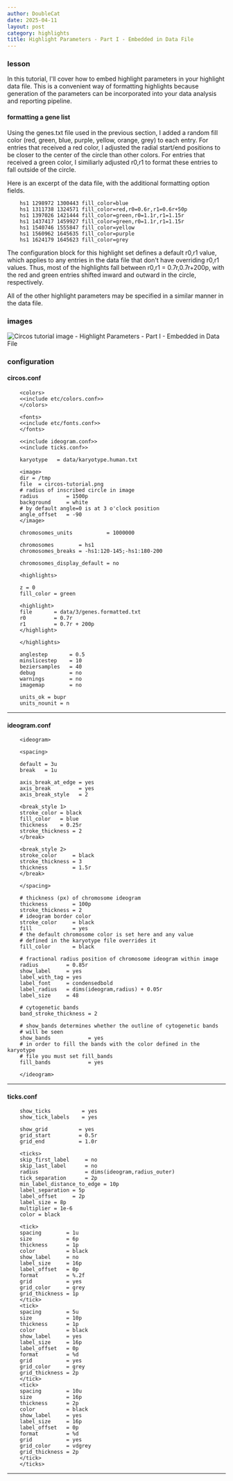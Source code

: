 ```yaml
---
author: DoubleCat
date: 2025-04-11
layout: post
category: highlights
title: Highlight Parameters - Part I - Embedded in Data File
---
```


### lesson
In this tutorial, I'll cover how to embed highlight parameters in your
highlight data file. This is a convenient way of formatting highlights because
generation of the parameters can be incorporated into your data analysis and
reporting pipeline.

#### formatting a gene list
Using the genes.txt file used in the previous section, I added a random fill
color (red, green, blue, purple, yellow, orange, grey) to each entry. For
entries that received a red color, I adjusted the radial start/end positions
to be closer to the center of the circle than other colors. For entries that
received a green color, I similiarly adjusted r0,r1 to format these entries to
fall outside of the circle.

Here is an excerpt of the data file, with the additional formatting option
fields.

```    
    hs1 1298972 1300443 fill_color=blue
    hs1 1311738 1324571 fill_color=red,r0=0.6r,r1=0.6r+50p
    hs1 1397026 1421444 fill_color=green,r0=1.1r,r1=1.15r
    hs1 1437417 1459927 fill_color=green,r0=1.1r,r1=1.15r
    hs1 1540746 1555847 fill_color=yellow
    hs1 1560962 1645635 fill_color=purple
    hs1 1624179 1645623 fill_color=grey
```
The configuration block for this highlight set defines a default r0,r1 value,
which applies to any entries in the data file that don't have overriding r0,r1
values. Thus, most of the highlights fall between r0,r1 = 0.7r,0.7r+200p, with
the red and green entries shifted inward and outward in the circle,
respectively.

All of the other highlight parameters may be specified in a similar manner in
the data file.
### images
![Circos tutorial image - Highlight Parameters - Part I - Embedded in Data
File](/documentation/tutorials/highlights/parameters/img/01.png)
### configuration
#### circos.conf
```    
    <colors>
    <<include etc/colors.conf>>
    </colors>
    
    <fonts>
    <<include etc/fonts.conf>>
    </fonts>
    
    <<include ideogram.conf>>
    <<include ticks.conf>>
    
    karyotype   = data/karyotype.human.txt
    
    <image>
    dir = /tmp
    file  = circos-tutorial.png
    # radius of inscribed circle in image
    radius         = 1500p
    background     = white
    # by default angle=0 is at 3 o'clock position
    angle_offset   = -90
    </image>
    
    chromosomes_units           = 1000000
    
    chromosomes        = hs1
    chromosomes_breaks = -hs1:120-145;-hs1:180-200
    
    chromosomes_display_default = no
    
    <highlights>
    
    z = 0
    fill_color = green
    
    <highlight>
    file       = data/3/genes.formatted.txt
    r0         = 0.7r
    r1         = 0.7r + 200p
    </highlight>
    
    </highlights>
    
    anglestep       = 0.5
    minslicestep    = 10
    beziersamples   = 40
    debug           = no
    warnings        = no
    imagemap        = no
    
    units_ok = bupr
    units_nounit = n
```
  

* * *

#### ideogram.conf
```    
    <ideogram>
    
    <spacing>
    
    default = 3u
    break   = 1u
    
    axis_break_at_edge = yes
    axis_break         = yes
    axis_break_style   = 2
    
    <break_style 1>
    stroke_color = black
    fill_color   = blue
    thickness    = 0.25r
    stroke_thickness = 2
    </break>
    
    <break_style 2>
    stroke_color     = black
    stroke_thickness = 3
    thickness        = 1.5r
    </break>
    
    </spacing>
    
    # thickness (px) of chromosome ideogram
    thickness        = 100p
    stroke_thickness = 2
    # ideogram border color
    stroke_color     = black
    fill             = yes
    # the default chromosome color is set here and any value
    # defined in the karyotype file overrides it
    fill_color       = black
    
    # fractional radius position of chromosome ideogram within image
    radius         = 0.85r
    show_label     = yes
    label_with_tag = yes
    label_font     = condensedbold
    label_radius   = dims(ideogram,radius) + 0.05r
    label_size     = 48
    
    # cytogenetic bands
    band_stroke_thickness = 2
    
    # show_bands determines whether the outline of cytogenetic bands
    # will be seen
    show_bands            = yes
    # in order to fill the bands with the color defined in the karyotype
    # file you must set fill_bands
    fill_bands            = yes
    
    </ideogram>
``````
  

* * *

#### ticks.conf
```    
    show_ticks          = yes
    show_tick_labels    = yes
    
    show_grid          = yes
    grid_start         = 0.5r
    grid_end           = 1.0r
    
    <ticks>
    skip_first_label     = no
    skip_last_label      = no
    radius               = dims(ideogram,radius_outer)
    tick_separation      = 2p
    min_label_distance_to_edge = 10p
    label_separation = 5p
    label_offset     = 2p
    label_size = 8p
    multiplier = 1e-6
    color = black
    
    <tick>
    spacing        = 1u
    size           = 6p
    thickness      = 1p
    color          = black
    show_label     = no
    label_size     = 16p
    label_offset   = 0p
    format         = %.2f
    grid           = yes
    grid_color     = grey
    grid_thickness = 1p
    </tick>
    <tick>
    spacing        = 5u
    size           = 10p
    thickness      = 1p
    color          = black
    show_label     = yes
    label_size     = 16p
    label_offset   = 0p
    format         = %d
    grid           = yes
    grid_color     = grey
    grid_thickness = 2p
    </tick>
    <tick>
    spacing        = 10u
    size           = 16p
    thickness      = 2p
    color          = black
    show_label     = yes
    label_size     = 16p
    label_offset   = 0p
    format         = %d
    grid           = yes
    grid_color     = vdgrey
    grid_thickness = 2p
    </tick>
    </ticks>
```
  

* * *
